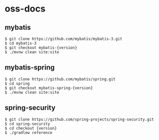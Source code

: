 # oss-docs

## mybatis

```
$ git clone https://github.com/mybatis/mybatis-3.git
$ cd mybatis-3
$ git checkout mybatis-{version}
$ ./mvnw clean site:site
```

## mybatis-spring

```
$ git clone https://github.com/mybatis/spring.git
$ cd spring
$ git checkout mybatis-spring-{version}
$ ./mvnw clean site:site
```

## spring-security

```
$ git clone https://github.com/spring-projects/spring-security.git
$ cd spring-security
$ cd checkout {version}
$ ./gradlew reference
```

